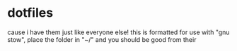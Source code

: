 # dotfiles
cause i have them just like everyone else! this is formatted for use with "gnu stow", place the folder in "~/" and you should be good from their
